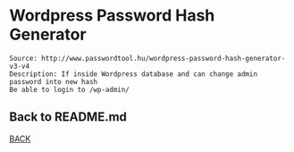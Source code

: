 # Wordpress Password Hash Generator
```
Source: http://www.passwordtool.hu/wordpress-password-hash-generator-v3-v4
Description: If inside Wordpress database and can change admin password into new hash
Be able to login to /wp-admin/
```

## Back to README.md
[BACK](/README.md)